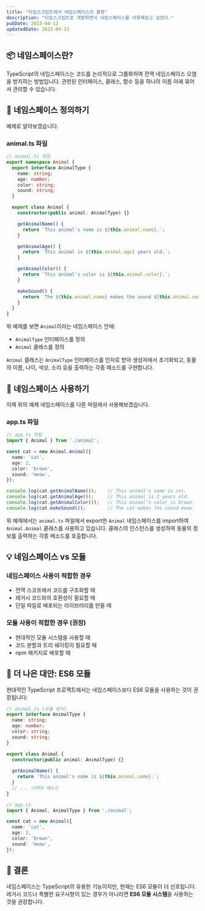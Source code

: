 ```yaml
---
title: "타입스크립트에서 네임스페이스의 활용"
description: "타입스크립트로 개발하면서 네임스페이스를 사용해보고 싶었다."
pubDate: 2023-04-12
updatedDate: 2023-04-13
---
```


## 📦 네임스페이스란?

TypeScript의 네임스페이스는 코드를 논리적으로 그룹화하여 전역 네임스페이스 오염을 방지하는 방법입니다. 관련된 인터페이스, 클래스, 함수 등을 하나의 이름 아래 묶어서 관리할 수 있습니다.

## 🎯 네임스페이스 정의하기

예제로 알아보겠습니다.

### animal.ts 파일

```typescript
// animal.ts 파일
export namespace Animal {
  export interface AnimalType {
    name: string;
    age: number;
    color: string;
    sound: string;
  }

  export class Animal {
    constructor(public animal: AnimalType) {}

    getAnimalName() {
      return `This animal's name is ${this.animal.name}.`;
    }

    getAnimalAge() {
      return `This animal is ${this.animal.age} years old.`;
    }

    getAnimalColor() {
      return `This animal's color is ${this.animal.color}.`;
    }

    makeSound() {
      return `The ${this.animal.name} makes the sound ${this.animal.sound}.`;
    }
  }
}
```

위 예제를 보면 `Animal`이라는 네임스페이스 안에:
- `AnimalType` 인터페이스를 정의
- `Animal` 클래스를 정의

`Animal` 클래스는 `AnimalType` 인터페이스를 인자로 받아 생성자에서 초기화되고, 동물의 이름, 나이, 색상, 소리 등을 출력하는 각종 메소드를 구현합니다.

## 🔧 네임스페이스 사용하기

이제 위의 예제 네임스페이스를 다른 파일에서 사용해보겠습니다.

### app.ts 파일

```typescript
// app.ts 파일
import { Animal } from './animal';

const cat = new Animal.Animal({
  name: 'cat',
  age: 2,
  color: 'brown',
  sound: 'meow',
});

console.log(cat.getAnimalName());    // This animal's name is cat.
console.log(cat.getAnimalAge());     // This animal is 2 years old.
console.log(cat.getAnimalColor());   // This animal's color is brown.
console.log(cat.makeSound());        // The cat makes the sound meow.
```

위 예제에서는 `animal.ts` 파일에서 export한 `Animal` 네임스페이스를 import하여 `Animal.Animal` 클래스를 사용하고 있습니다. 클래스의 인스턴스를 생성하여 동물의 정보를 출력하는 각종 메소드를 호출합니다.

## 💡 네임스페이스 vs 모듈

### 네임스페이스 사용이 적합한 경우
- 전역 스코프에서 코드를 구조화할 때
- 레거시 코드와의 호환성이 필요할 때
- 단일 파일로 배포되는 라이브러리를 만들 때

### 모듈 사용이 적합한 경우 (권장)
- 현대적인 모듈 시스템을 사용할 때
- 코드 분할과 트리 쉐이킹이 필요할 때
- npm 패키지로 배포할 때

## 🎨 더 나은 대안: ES6 모듈

현대적인 TypeScript 프로젝트에서는 네임스페이스보다 ES6 모듈을 사용하는 것이 권장됩니다:

```typescript
// animal.ts (모듈 방식)
export interface AnimalType {
  name: string;
  age: number;
  color: string;
  sound: string;
}

export class Animal {
  constructor(public animal: AnimalType) {}
  
  getAnimalName() {
    return `This animal's name is ${this.animal.name}.`;
  }
  // ... 나머지 메소드
}

// app.ts
import { Animal, AnimalType } from './animal';

const cat = new Animal({
  name: 'cat',
  age: 2,
  color: 'brown',
  sound: 'meow',
});
```

## 📝 결론

네임스페이스는 TypeScript의 유용한 기능이지만, 현재는 ES6 모듈이 더 선호됩니다. 레거시 코드나 특별한 요구사항이 있는 경우가 아니라면 **ES6 모듈 시스템**을 사용하는 것을 권장합니다.